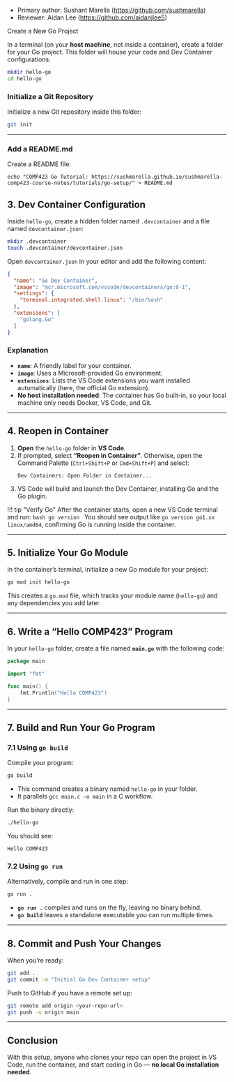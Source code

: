 
* Primary author: Sushant Marella (https://github.com/sushmarella)
* Reviewer: Aidan Lee (https://github.com/aidanjlee5)

Create a New Go Project

In a terminal (on your **host machine**, not inside a container), create a folder for your Go project. This folder will house your code and Dev Container configurations:

```bash
mkdir hello-go
cd hello-go
```

### Initialize a Git Repository

Initialize a new Git repository inside this folder:

```bash
git init
```

---


### Add a README.md

Create a README file: 

```
echo "COMP423 Go Tutorial: https://sushmarella.github.io/sushmarella-comp423-course-notes/tutorials/go-setup/" > README.md
```

## 3. Dev Container Configuration

Inside `hello-go`, create a hidden folder named `.devcontainer` and a file named `devcontainer.json`:

```bash
mkdir .devcontainer
touch .devcontainer/devcontainer.json
```

Open `devcontainer.json` in your editor and add the following content:

```json title=".devcontainer/devcontainer.json"
{
  "name": "Go Dev Container",
  "image": "mcr.microsoft.com/vscode/devcontainers/go:0-1",
  "settings": {
    "terminal.integrated.shell.linux": "/bin/bash"
  },
  "extensions": [
    "golang.Go"
  ]
}
```

### Explanation
- **`name`**: A friendly label for your container.
- **`image`**: Uses a Microsoft-provided Go environment.  
- **`extensions`**: Lists the VS Code extensions you want installed automatically (here, the official Go extension).
- **No host installation needed**: The container has Go built-in, so your local machine only needs Docker, VS Code, and Git.

---

## 4. Reopen in Container

1. **Open** the `hello-go` folder in **VS Code**.
2. If prompted, select **“Reopen in Container”**. Otherwise, open the Command Palette (`Ctrl+Shift+P` or `Cmd+Shift+P`) and select:
   ```
   Dev Containers: Open Folder in Container...
   ```
3. VS Code will build and launch the Dev Container, installing Go and the Go plugin.

!!! tip "Verify Go"
    After the container starts, open a new VS Code terminal and run:
    ```bash
    go version
    ```
    You should see output like `go version go1.xx linux/amd64`, confirming Go is running inside the container.

---

## 5. Initialize Your Go Module

In the container’s terminal, initialize a new Go module for your project:

```bash
go mod init hello-go
```

This creates a `go.mod` file, which tracks your module name (`hello-go`) and any dependencies you add later.

---

## 6. Write a “Hello COMP423” Program

In your `hello-go` folder, create a file named **`main.go`** with the following code:

```go title="main.go"
package main

import "fmt"

func main() {
    fmt.Println("Hello COMP423")
}
```

---

## 7. Build and Run Your Go Program

### 7.1 Using `go build`
Compile your program:

```bash
go build
```

- This command creates a binary named `hello-go` in your folder.
- It parallels `gcc main.c -o main` in a C workflow.

Run the binary directly:

```bash
./hello-go
```

You should see:

```
Hello COMP423
```

### 7.2 Using `go run`
Alternatively, compile and run in one step:

```bash
go run .
```

- **`go run .`** compiles and runs on the fly, leaving no binary behind.
- **`go build`** leaves a standalone executable you can run multiple times.


---

## 8. Commit and Push Your Changes

When you’re ready:

```bash
git add .
git commit -m "Initial Go Dev Container setup"
```

Push to GitHub if you have a remote set up:

```bash
git remote add origin <your-repo-url>
git push -u origin main
```

---

## Conclusion
  

With this setup, anyone who clones your repo can open the project in VS Code, run the container, and start coding in Go — **no local Go installation needed**.